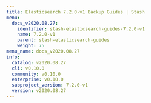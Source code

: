 ```yaml
---
title: Elasticsearch 7.2.0-v1 Backup Guides | Stash
menu:
  docs_v2020.08.27:
    identifier: stash-elasticsearch-guides-7.2.0-v1
    name: 7.2.0-v1
    parent: stash-elasticsearch-guides
    weight: 75
menu_name: docs_v2020.08.27
info:
  catalog: v2020.08.27
  cli: v0.10.0
  community: v0.10.0
  enterprise: v0.10.0
  subproject_version: 7.2.0-v1
  version: v2020.08.27
---
```


